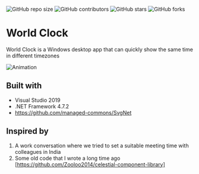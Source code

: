 ![GitHub repo size](https://img.shields.io/github/repo-size/brentengelbrecht/world-clock)
![GitHub contributors](https://img.shields.io/github/contributors/brentengelbrecht/world-clock)
![GitHub stars](https://img.shields.io/github/stars/brentengelbrecht/world-clock?style=social)
![GitHub forks](https://img.shields.io/github/forks/brentengelbrecht/world-clock?style=social)

# World Clock

World Clock is a Windows desktop app that can quickly show the same time in different timezones

![Animation](https://user-images.githubusercontent.com/72200979/220906835-63caefdc-0c66-41f9-abe9-673ee755e475.gif)

## Built with

- Visual Studio 2019
- .NET Framework 4.7.2
- https://github.com/managed-commons/SvgNet

## Inspired by

1. A work conversation where we tried to set a suitable meeting time with colleagues in India
2. Some old code that I wrote a long time ago [https://github.com/Zooloo2014/celestial-component-library]
